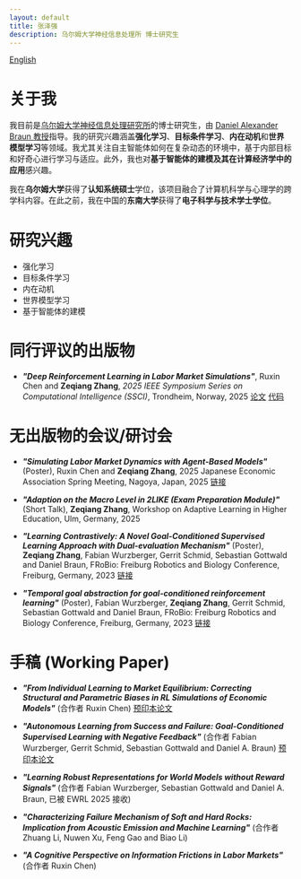 ```yaml
---
layout: default
title: 张泽强
description: 乌尔姆大学神经信息处理所 博士研究生
---
```

[English](./)


# 关于我
我目前是[乌尔姆大学神经信息处理研究所](https://www.uni-ulm.de/en/in/institute-of-neural-information-processing/)的博士研究生，由 [Daniel Alexander Braun 教授](https://www.uni-ulm.de/in/neuroinformatik/institut/hidden/d-braun/)指导。我的研究兴趣涵盖**强化学习**、**目标条件学习**、**内在动机**和**世界模型学习**等领域。我尤其关注自主智能体如何在复杂动态的环境中，基于内部目标和好奇心进行学习与适应。此外，我也对**基于智能体的建模及其在计算经济学中的应用**感兴趣。

我在**乌尔姆大学**获得了**认知系统硕士**学位，该项目融合了计算机科学与心理学的跨学科内容。在此之前，我在中国的**东南大学**获得了**电子科学与技术学士学位**。

# 研究兴趣
 - 强化学习
 - 目标条件学习
 - 内在动机
 - 世界模型学习
 - 基于智能体的建模

# 同行评议的出版物
 - ***"Deep Reinforcement Learning in Labor Market Simulations"***, Ruxin Chen and **Zeqiang Zhang**, *2025 IEEE Symposium Series on Computational Intelligence (SSCI)*, Trondheim, Norway, 2025 [论文](https://ieeexplore.ieee.org/document/10975741) [代码](https://github.com/RLLaborMarketSimulations/DRL-in-Labor-Market-Simulations)

# 无出版物的会议/研讨会
 - ***"Simulating Labor Market Dynamics with Agent-Based Models"*** (Poster), Ruxin Chen and **Zeqiang Zhang**, 2025 Japanese Economic Association Spring Meeting, Nagoya, Japan, 2025 [链接](https://pub.confit.atlas.jp/ja/event/jea2025s/presentation/1P0201-15-07)

 - ***"Adaption on the Macro Level in 2LIKE (Exam Preparation Module)"*** (Short Talk), **Zeqiang Zhang**, Workshop on Adaptive Learning in Higher Education, Ulm, Germany, 2025

 - ***"Learning Contrastively: A Novel Goal-Conditioned Supervised Learning Approach with Dual-evaluation Mechanism"*** (Poster), **Zeqiang Zhang**, Fabian Wurzberger, Gerrit Schmid, Sebastian Gottwald and Daniel Braun, FRoBio: Freiburg Robotics and Biology Conference, Freiburg, Germany, 2023 [链接](https://frobio.wordpress.com/learning-contrastively-a-novel-goal-conditioned-supervised-learning-approach-with-dual-evaluation-mechanism/)

 - ***"Temporal goal abstraction for goal-conditioned reinforcement learning"*** (Poster), Fabian Wurzberger, **Zeqiang Zhang**, Gerrit Schmid, Sebastian Gottwald and Daniel Braun, FRoBio: Freiburg Robotics and Biology Conference, Freiburg, Germany, 2023 [链接](https://frobio.wordpress.com/temporal-goal-abstraction-for-goal-conditioned-reinforcement-learning/)

# 手稿 (Working Paper)
 - ***"From Individual Learning to Market Equilibrium: Correcting Structural and Parametric Biases in RL Simulations of Economic Models"*** (合作者 Ruxin Chen) [预印本论文](https://arxiv.org/pdf/2507.18229)

 - ***"Autonomous Learning from Success and Failure: Goal-Conditioned Supervised Learning with Negative Feedback"*** (合作者 Fabian Wurzberger, Gerrit Schmid, Sebastian Gottwald and Daniel A. Braun) [预印本论文](https://arxiv.org/abs/2509.03206)

 - ***"Learning Robust Representations for  World Models without Reward Signals"*** (合作者 Fabian Wurzberger, Sebastian Gottwald and Daniel A. Braun, 已被 EWRL 2025 接收)

 - ***"Characterizing Failure Mechanism of Soft and Hard Rocks: Implication from Acoustic Emission and Machine Learning"*** (合作者 Zhuang Li, Nuwen Xu, Feng Gao and Biao Li)

 - ***"A Cognitive Perspective on Information Frictions in Labor Markets"*** (合作者 Ruxin Chen)






